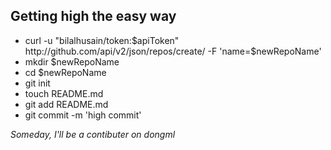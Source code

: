 Getting high the easy way
---

* curl -u "bilalhusain/token:$apiToken" http://github.com/api/v2/json/repos/create/ -F 'name=$newRepoName'
* mkdir $newRepoName
* cd $newRepoName
* git init
* touch README.md
* git add README.md
* git commit -m 'high commit'

*Someday, I'll be a contibuter on dongml*

